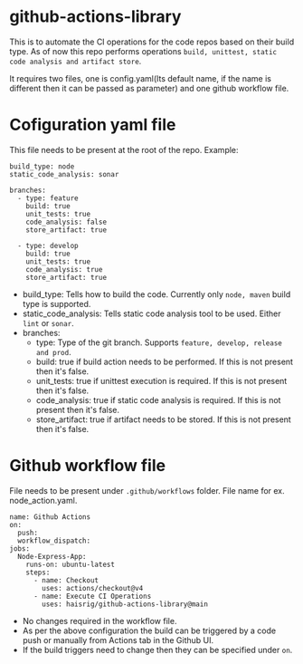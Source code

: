 # github-actions-library

This is to automate the CI operations for the code repos based on their build type. As of now this repo performs operations `build, unittest, static code analysis and artifact store`.

It requires two files, one is config.yaml(Its default name, if the name is different then it can be passed as parameter) and one github workflow file.

# Cofiguration yaml file
This file needs to be present at the root of the repo. Example:
```
build_type: node
static_code_analysis: sonar

branches: 
  - type: feature
    build: true
    unit_tests: true
    code_analysis: false
    store_artifact: true

  - type: develop
    build: true
    unit_tests: true
    code_analysis: true
    store_artifact: true
```
- build_type: Tells how to build the code. Currently only `node, maven` build type is supported.
- static_code_analysis: Tells static code analysis tool to be used. Either `lint` or `sonar`.
- branches:
    - type: Type of the git branch. Supports `feature, develop, release and prod`.
    - build: true if build action needs to be performed. If this is not present then it's false.
    - unit_tests: true if unittest execution is required. If this is not present then it's false.
    - code_analysis: true if static code analysis is required. If this is not present then it's false.
    - store_artifact: true if artifact needs to be stored. If this is not present then it's false.


# Github workflow file
File needs to be present under `.github/workflows` folder. File name for ex. node_action.yaml.
```
name: Github Actions
on: 
  push:
  workflow_dispatch:
jobs:
  Node-Express-App:
    runs-on: ubuntu-latest
    steps:
      - name: Checkout
        uses: actions/checkout@v4
      - name: Execute CI Operations
        uses: haisrig/github-actions-library@main
```
- No changes required in the workflow file. 
- As per the above configuration the build can be triggered by a code push or manually from Actions tab in the Github UI.
- If the build triggers need to change then they can be specified under `on`.

